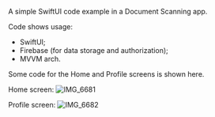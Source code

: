 A simple SwiftUI code example in a Document Scanning app.


Code shows usage: 
- SwiftUI;
- Firebase (for data storage and authorization); 
- MVVM arch.

Some code for the Home and Profile screens is shown here.

Home screen:
![IMG_6681](https://github.com/deviark/swiftUI_code_example/assets/57797544/bc942b13-03e3-4bac-bab1-886e113534c0)









Profile screen:
![IMG_6682](https://github.com/deviark/swiftUI_code_example/assets/57797544/3891bf57-15a0-4c76-b3d0-7fc8bebd81b6)

